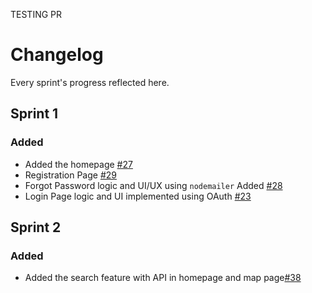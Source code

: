 TESTING PR

# Changelog

Every sprint's progress reflected here.

## Sprint 1

### Added

- Added the homepage [#27](https://github.com/mulla028/T9-Final_Project/pull/27)
- Registration Page [#29](https://github.com/mulla028/T9-Final_Project/pull/29)
- Forgot Password logic and UI/UX using `nodemailer` Added [#28](https://github.com/mulla028/T9-Final_Project/pull/28)
- Login Page logic and UI implemented using OAuth [#23](https://github.com/mulla028/T9-Final_Project/pull/23)

## Sprint 2

### Added

- Added the search feature with API in homepage and map page[#38](https://github.com/mulla028/T9-Final_Project/issues/38)
